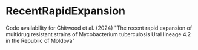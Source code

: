 # RecentRapidExpansion
Code availability for Chitwood et al. (2024) "The recent rapid expansion of multidrug resistant strains of Mycobacterium tuberculosis Ural lineage 4.2 in the Republic of Moldova"
